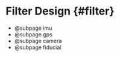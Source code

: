 Filter Design {#filter}
============

- @subpage imu
- @subpage gps
- @subpage camera
- @subpage fiducial
